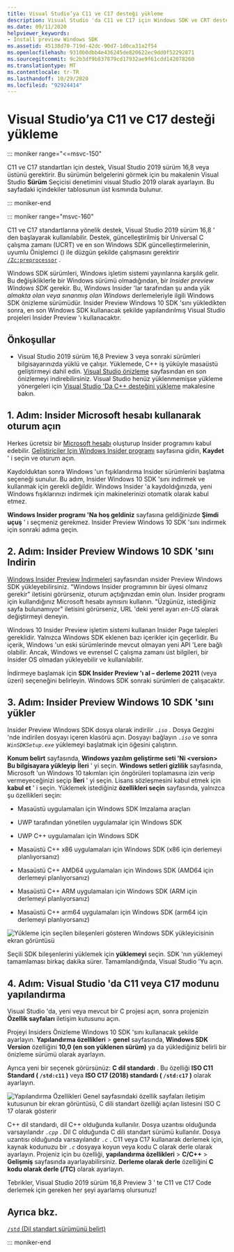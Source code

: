 ```yaml
---
title: Visual Studio’ya C11 ve C17 desteği yükleme
description: Visual Studio 'da C11 ve C17 için Windows SDK ve CRT desteğini yükleyip
ms.date: 09/11/2020
helpviewer_keywords:
- Install preview Windows SDK
ms.assetid: 45138d70-719d-42dc-90d7-1d0ca31a2f54
ms.openlocfilehash: 9310b0dbb4e436245de820622ec9dd0f52292871
ms.sourcegitcommit: 9c2b3df9b837879cd17932ae9f61cdd142078260
ms.translationtype: MT
ms.contentlocale: tr-TR
ms.lasthandoff: 10/29/2020
ms.locfileid: "92924414"
---
```

# <a name="install-c11-and-c17-support-in-visual-studio"></a>Visual Studio’ya C11 ve C17 desteği yükleme

::: moniker range="<=msvc-150"

C11 ve C17 standartları için destek, Visual Studio 2019 sürüm 16,8 veya üstünü gerektirir. Bu sürümün belgelerini görmek için bu makalenin Visual Studio **Sürüm** Seçicisi denetimini visual Studio 2019 olarak ayarlayın. Bu sayfadaki içindekiler tablosunun üst kısmında bulunur.

::: moniker-end

::: moniker range="msvc-160"

C11 ve C17 standartlarına yönelik destek, Visual Studio 2019 sürüm 16,8 ' den başlayarak kullanılabilir. Destek, güncelleştirilmiş bir Universal C çalışma zamanı (UCRT) ve en son Windows SDK güncelleştirmelerinin, uyumlu Önişlemci () ile düzgün şekilde çalışmasını gerektirir [`/Zc:preprocessor`](../build/reference/zc-preprocessor.md) .

Windows SDK sürümleri, Windows işletim sistemi yayınlarına karşılık gelir. Bu değişikliklerle bir Windows sürümü olmadığından, bir *Insider preview Windows SDK* gerekir. Bu, Windows Insider 'lar tarafından şu anda yük *almakta olan veya sınanmış olan Windows* derlemeleriyle ilgili Windows SDK önizleme sürümüdür. Insider Preview Windows 10 SDK 'sını yükledikten sonra, en son Windows SDK kullanacak şekilde yapılandırılmış Visual Studio projeleri Insider Preview 'ı kullanacaktır.

## <a name="prerequisites"></a>Önkoşullar

- Visual Studio 2019 sürüm 16,8 Preview 3 veya sonraki sürümleri bilgisayarınızda yüklü ve çalışır. Yüklemede, C++ iş yüküyle masaüstü geliştirmeyi dahil edin. [Visual Studio önizleme](https://visualstudio.microsoft.com/vs/preview/) sayfasından en son önizlemeyi indirebilirsiniz. Visual Studio henüz yüklenmemişse yükleme yönergeleri için [Visual Studio 'Da C++ desteğini yükleme](../build/vscpp-step-0-installation.md) makalesine bakın.

## <a name="step-1-sign-in-by-using-an-insider-microsoft-account"></a>1. Adım: Insider Microsoft hesabı kullanarak oturum açın

Herkes ücretsiz bir [Microsoft hesabı](https://signup.live.com/) oluşturup Insider programını kabul edebilir. [Geliştiriciler Için Windows Insider programı](https://insider.windows.com/for-developers) sayfasına gidin, **Kaydet** ' i seçin ve oturum açın.

Kaydolduktan sonra Windows 'un fışıklandırma Insider sürümlerini başlatma seçeneği sunulur. Bu adım, Insider Windows 10 SDK 'sını indirmek ve kullanmak için gerekli değildir. Windows Insider 'a kaydoldığınızda, yeni Windows fışıklarınızı indirmek için makinelerinizi otomatik olarak kabul etmez.

**Windows Insider programı 'Na hoş geldiniz** sayfasına geldiğinizde **Şimdi uçuş** ' ı seçmeniz gerekmez. Insider Preview Windows 10 SDK 'sını indirmek için sonraki adıma geçin.

## <a name="step-2-download-the-insider-preview-windows-10-sdk"></a>2. Adım: Insider Preview Windows 10 SDK 'sını Indirin

[Windows Insider Preview İndirmeleri](https://www.microsoft.com/software-download/windowsinsiderpreviewSDK) sayfasından ınsider Preview Windows SDK yükleyebilirsiniz. "Windows Insider programının bir üyesi olmanız gerekir" iletisini görürseniz, oturum açtığınızdan emin olun. Insider programı için kullandığınız Microsoft hesabı aynısını kullanın. "Üzgünüz, istediğiniz sayfa bulunamıyor" iletisini görürseniz, URL 'deki yerel ayarı *en-US* olarak değiştirmeyi deneyin.

Windows 10 Insider Preview işletim sistemi kullanan Insider Page talepleri gereklidir. Yalnızca Windows SDK eklenen bazı içerikler için geçerlidir. Bu içerik, Windows 'un eski sürümlerinde mevcut olmayan yeni API 'Lere bağlı olabilir. Ancak, Windows ve evrensel C çalışma zamanı üst bilgileri, bir Insider OS olmadan yükleyebilir ve kullanılabilir.

İndirmeye başlamak için **SDK Insider Preview 'ı al – derleme 20211** (veya üzeri) seçeneğini belirleyin. Windows SDK sonraki sürümleri de çalışacaktır.

## <a name="step-3-install-the-insider-preview-windows-10-sdk"></a>3. Adım: Insider Preview Windows 10 SDK 'sını yükler

Insider Preview Windows SDK dosya olarak indirilir *`.iso`* . Dosya Gezgini 'nde indirilen dosyayı içeren klasörü açın. Dosyayı bağlayın *`.iso`* ve sonra *`WinSDKSetup.exe`* yüklemeyi başlatmak için öğesini çalıştırın.

**Konum belirt** sayfasında, **Windows yazılım geliştirme seti 'Ni \<version> Bu bilgisayara yükleyip** **İleri** ' yi seçin. **Windows setleri gizlilik** sayfasında, Microsoft 'un Windows 10 takımları için öngörüleri toplamasına izin verip vermeyeceğinizi seçip **İleri** ' yi seçin. Lisans sözleşmesini kabul etmek için **kabul et** ' i seçin. Yüklemek istediğiniz **özellikleri seçin** sayfasında, yalnızca şu özellikleri seçin:  

- Masaüstü uygulamaları için Windows SDK Imzalama araçları

- UWP tarafından yönetilen uygulamalar için Windows SDK

- UWP C++ uygulamaları için Windows SDK

- Masaüstü C++ x86 uygulamaları için Windows SDK (x86 için derlemeyi planlıyorsanız)

- Masaüstü C++ AMD64 uygulamaları için Windows SDK (AMD64 için derlemeyi planlıyorsanız)

- Masaüstü C++ ARM uygulamaları için Windows SDK (ARM için derlemeyi planlıyorsanız)

- Masaüstü C++ arm64 uygulamaları için Windows SDK (arm64 için derlemeyi planlıyorsanız)

![Yükleme için seçilen bileşenleri gösteren Windows SDK yükleyicisinin ekran görüntüsü](media/c11-7-windows-sdk-installer-select-features.png)

Seçili SDK bileşenlerini yüklemek için **yüklemeyi** seçin. SDK 'nın yüklemeyi tamamlaması birkaç dakika sürer. Tamamlandığında, Visual Studio 'Yu açın.

## <a name="step-4-configuring-c11-or-c17-mode-in-visual-studio"></a>4. Adım: Visual Studio 'da C11 veya C17 modunu yapılandırma

Visual Studio 'da, yeni veya mevcut bir C projesi açın, sonra projenizin **Özellik sayfaları** iletişim kutusunu açın.

Projeyi Insiders Önizleme Windows 10 SDK 'sını kullanacak şekilde ayarlayın. **Yapılandırma özellikleri**  >  **genel** sayfasında, **Windows SDK Version** özelliğini **10,0 (en son yüklenen sürüm)** ya da yüklediğiniz belirli bir önizleme sürümü olarak ayarlayın.

Ayrıca yeni bir seçenek görürsünüz: **C dil standardı** . Bu özelliği **ISO C11 Standard ( `/std:c11` )** veya **ISO C17 (2018) standardı ( `/std:c17` )** olarak ayarlayın.  

![Yapılandırma Özellikleri Genel sayfasındaki özellik sayfaları iletişim kutusunun bir ekran görüntüsü, C dili standart özelliği açılan listesini ISO C 17 olarak gösterir](media/c11-9-project-property-page-c-language-standard.png)

C++ dil standardı, dil C++ olduğunda kullanılır. Dosya uzantısı olduğunda varsayılandır *`.cpp`* . Dil C olduğunda C dili standart sürümü kullanılır. Dosya uzantısı olduğunda varsayılandır *`.c`* . C11 veya C17 kullanarak derlemek için, kaynak kodunuzu bir *`.c`* dosyaya koyun veya kodu C olarak derle olarak ayarlayın. Projeniz için bu özelliği, **yapılandırma özellikleri**  >  **C/C++**  >  **Gelişmiş** sayfasında ayarlayabilirsiniz. **Derleme olarak derle** özelliğini **C kodu olarak derle (/TC)** olarak ayarlayın.

Tebrikler, Visual Studio 2019 sürüm 16,8 Preview 3 ' te C11 ve C17 Code derlemek için gereken her şeyi ayarlamış olursunuz!

## <a name="see-also"></a>Ayrıca bkz.

[`/std` (Dil standart sürümünü belirt)](../build/reference/std-specify-language-standard-version.md)

::: moniker-end
